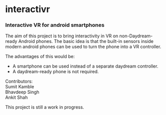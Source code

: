 # interactivr
<h3>Interactive VR for android smartphones</h3>

The aim of this project is to bring interactivity in VR on non-Daydream-ready Android phones.
The basic idea is that the built-in sensors inside modern android phones can be used to turn the phone into
a VR controller.

The advantages of this would be: <br>
<ul>
<li>A smartphone can be used instead of a separate daydream controller.
<li>A daydream-ready phone is not required.
</ul>

Contributors: <br> Sumit Kamble <br> 
Bhavdeep Singh <br>
Ankit Shah
 
This project is still a work in progress. 
